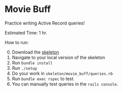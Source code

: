 # Movie Buff

Practice writing Active Record queries! 

Estimated Time: 1 hr.

How to run: 

0.  Download the [skeleton](./skeleton.zip?raw=true)
0.  Navigate to your local version of the skeleton
0.	Run `bundle install`
0.	Run `./setup`
0.  Do your work in `skeleton/movie_buff/queries.rb`
0.  Run `bundle exec rspec` to test. 
0.  You can manually test queries in the `rails console`.
